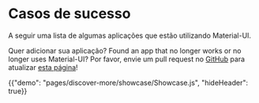 # Casos de sucesso

<p class="description">A seguir uma lista de algumas aplicações que estão utilizando Material-UI.</p>

Quer adicionar sua aplicação? Found an app that no longer works or no longer uses Material-UI? Por favor, envie um pull request no [GitHub](https://github.com/mui-org/material-ui) para atualizar [esta página](https://github.com/mui-org/material-ui/blob/next/docs/src/pages/discover-more/showcase/appList.js)!

{{"demo": "pages/discover-more/showcase/Showcase.js", "hideHeader": true}}